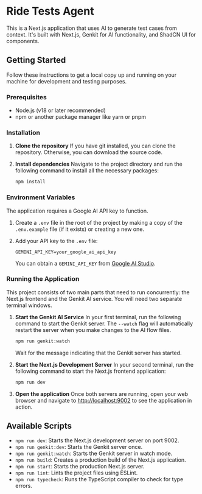 # Ride Tests Agent

This is a Next.js application that uses AI to generate test cases from context. It's built with Next.js, Genkit for AI functionality, and ShadCN UI for components.

## Getting Started

Follow these instructions to get a local copy up and running on your machine for development and testing purposes.

### Prerequisites

- Node.js (v18 or later recommended)
- npm or another package manager like yarn or pnpm

### Installation

1.  **Clone the repository**
    If you have git installed, you can clone the repository. Otherwise, you can download the source code.

2.  **Install dependencies**
    Navigate to the project directory and run the following command to install all the necessary packages:

    ```bash
    npm install
    ```

### Environment Variables

The application requires a Google AI API key to function.

1.  Create a `.env` file in the root of the project by making a copy of the `.env.example` file (if it exists) or creating a new one.
2.  Add your API key to the `.env` file:

    ```
    GEMINI_API_KEY=your_google_ai_api_key
    ```

    You can obtain a `GEMINI_API_KEY` from [Google AI Studio](https://aistudio.google.com/app/apikey).

### Running the Application

This project consists of two main parts that need to run concurrently: the Next.js frontend and the Genkit AI service. You will need two separate terminal windows.

1.  **Start the Genkit AI Service**
    In your first terminal, run the following command to start the Genkit server. The `--watch` flag will automatically restart the server when you make changes to the AI flow files.

    ```bash
    npm run genkit:watch
    ```

    Wait for the message indicating that the Genkit server has started.

2.  **Start the Next.js Development Server**
    In your second terminal, run the following command to start the Next.js frontend application:

    ```bash
    npm run dev
    ```

3.  **Open the application**
    Once both servers are running, open your web browser and navigate to [http://localhost:9002](http://localhost:9002) to see the application in action.

## Available Scripts

- `npm run dev`: Starts the Next.js development server on port 9002.
- `npm run genkit:dev`: Starts the Genkit server once.
- `npm run genkit:watch`: Starts the Genkit server in watch mode.
- `npm run build`: Creates a production build of the Next.js application.
- `npm run start`: Starts the production Next.js server.
- `npm run lint`: Lints the project files using ESLint.
- `npm run typecheck`: Runs the TypeScript compiler to check for type errors.